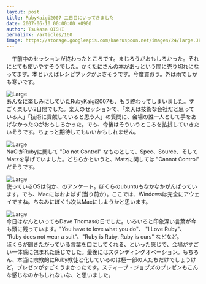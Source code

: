 ```yaml
---
layout: post
title: RubyKaigi2007 二日目にいってきました
date: 2007-06-10 00:00:00 +0900
author: Tsukasa OISHI
permalink: /articles/160
image: https://storage.googleapis.com/kaeruspoon.net/images/24/large.JPG?1300872605
---
```



　午前中のセッションが終わったところです。まじろうがおもしろかった。それにとても使いやすそうでした。かくたにさんの本があっという間に売り切れになってます。本といえばレシピブックがよさそうです。今度買おう。外は雨でしかも寒いです。  

![Large](https://storage.googleapis.com/kaeruspoon.net/images/24/large.JPG?1300872605)  
あんなに楽しみにしていたRubyKaigi2007も、もう終わってしまいました。すごく楽しい2日間でした。楽天のセッションで、「楽天は技術な会社だと思っている人」「技術に貢献していると思う人」の質問に、会場の誰一人として手をあげなかったのがおもしろかった。でも、今後はそういうところを払拭していきたいそうです。ちょっと期待してもいいかもしれません。  

![Large](https://storage.googleapis.com/kaeruspoon.net/images/25/large.JPG?1300872617)  
NaClがRubyに関して "Do not Control" なものとして、Spec、Source、そしてMatzを挙げていました。どちらかというと、Matzに関しては "Cannot Control" だそうです。  

![Large](https://storage.googleapis.com/kaeruspoon.net/images/26/large.JPG?1300872626)  
使っているOSは何か、のアンケート。ぼくらのubuntuもなかなかがんばっています。でも、Macにはおよばず(当り前か)。ここでは、Windowsは完全にアウェイですね。ちなみにぼくも次はMacにしようかと思います。  

![Large](https://storage.googleapis.com/kaeruspoon.net/images/27/large.JPG?1300872636)  
今日はなんといってもDave Thomasの日でした。いろいろと印象深い言葉が今も頭に残っています。"You have to love what you do"、 "I Love Ruby"、 "Ruby does not wear a suit"、"Ruby is Ruby. Ruby is ours" などなど。  
ぼくらが聞きたがっている言葉を口にしてくれる、といった感じで、会場がすごい一体感に包まれた感じでした。最後にはスタンディングオベーション。もちろん、本当に宗教的にRuby教徒と化しているのは極一部の人たちだけでしょうけど。プレゼンがすごくうまかったです。スティーブ・ジョブズのプレゼンもこんな感じなのかもしれないな、と思いました。  

